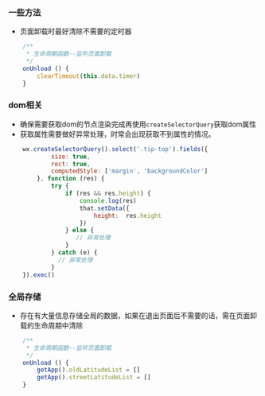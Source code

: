 ### 一些方法
- 页面卸载时最好清除不需要的定时器
```javascript
    /**
     * 生命周期函数--监听页面卸载
     */
    onUnload () {
        clearTimeout(this.data.timer)
    }
```
### dom相关
- 确保需要获取dom的节点渲染完成再使用```createSelectorQuery```获取dom属性
- 获取属性需要做好异常处理，时常会出现获取不到属性的情况。
```javascript
    wx.createSelectorQuery().select('.tip-top').fields({
            size: true,
            rect: true,
            computedStyle: ['margin', 'backgroundColor']
        }, function (res) {
            try {
                if (res && res.height) {
                    console.log(res)
                    that.setData({
                        height:  res.height
                    })
                } else {
                   // 异常处理
                }
            } catch (e) {
              // 异常处理
            }
    }).exec()
```
### 全局存储

- 存在有大量信息存储全局的数据，如果在退出页面后不需要的话，需在页面卸载的生命周期中清除
```javascript
    /**
     * 生命周期函数--监听页面卸载
     */
    onUnload () {
        getApp().oldLatitudeList = []
        getApp().streetLatitudeList = []
    }
```

